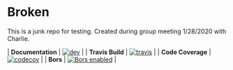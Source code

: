 # Broken
This is a junk repo for testing. Created during group meeting 1/28/2020 with Charlie.

| **Documentation**    | [![dev][docs-dev-img]][docs-dev-url]    |
| **Travis Build**     | [![travis][travis-img]][travis-url]     |
| **Code Coverage**    | [![codecov][codecov-img]][codecov-url]  |
| **Bors**             | [![Bors enabled][bors-img]][bors-url]   |

[docs-dev-img]: https://img.shields.io/badge/docs-dev-blue.svg
[docs-dev-url]: https://climate-machine.github.io/Broken/dev/
[travis-img]: https://travis-ci.org/climate-machine/Broken.svg?branch=master
[travis-url]: https://travis-ci.org/climate-machine/Broken
[codecov-img]: https://codecov.io/gh/climate-machine/Broken/branch/master/graph/badge.svg
[codecov-url]: https://codecov.io/gh/climate-machine/Broken
[bors-img]: https://bors.tech/images/badge_small.svg
[bors-url]: https://app.bors.tech/repositories/20449
